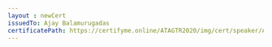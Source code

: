 ```yaml
--- 
layout : newCert 
issuedTo: Ajay Balamurugadas
certificatePath: https://certifyme.online/ATAGTR2020/img/cert/speaker/AjayBalamurugadas_33e4f.png
--- 
```

